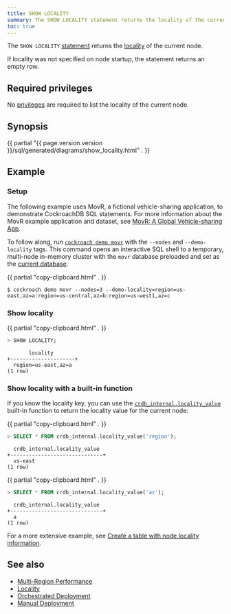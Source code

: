 ```yaml
---
title: SHOW LOCALITY
summary: The SHOW LOCALITY statement returns the locality of the current node.
toc: true
---
```


The `SHOW LOCALITY` [statement](sql-statements.html) returns the [locality](cockroach-start.html#locality) of the current node.

If locality was not specified on node startup, the statement returns an empty row.

## Required privileges

No [privileges](authorization.html#assign-privileges) are required to list the locality of the current node.

## Synopsis

<div>
{{ partial "{{ page.version.version }}/sql/generated/diagrams/show_locality.html" . }}
</div>

## Example

### Setup

The following example uses MovR, a fictional vehicle-sharing application, to demonstrate CockroachDB SQL statements. For more information about the MovR example application and dataset, see [MovR: A Global Vehicle-sharing App](movr.html).

To follow along, run [`cockroach demo movr`](cockroach-demo.html) with the `--nodes` and `--demo-locality` tags. This command opens an interactive SQL shell to a temporary, multi-node in-memory cluster with the `movr` database preloaded and set as the [current database](sql-name-resolution.html#current-database).

{{ partial "copy-clipboard.html" . }}
~~~ shell
$ cockroach demo movr --nodes=3 --demo-locality=region=us-east,az=a:region=us-central,az=b:region=us-west1,az=c
~~~

### Show locality

{{ partial "copy-clipboard.html" . }}
~~~ sql
> SHOW LOCALITY;
~~~

~~~
       locality
+---------------------+
  region=us-east,az=a
(1 row)
~~~

### Show locality with a built-in function

If you know the locality key, you can use the [`crdb_internal.locality_value`](functions-and-operators.html#system-info-functions) built-in function to return the locality value for the current node:

{{ partial "copy-clipboard.html" . }}
~~~ sql
> SELECT * FROM crdb_internal.locality_value('region');
~~~

~~~
  crdb_internal.locality_value
+------------------------------+
  us-east
(1 row)
~~~

{{ partial "copy-clipboard.html" . }}
~~~ sql
> SELECT * FROM crdb_internal.locality_value('az');
~~~

~~~
  crdb_internal.locality_value
+------------------------------+
  a
(1 row)
~~~

For a more extensive example, see [Create a table with node locality information](cockroach-start.html#create-a-table-with-node-locality-information).


## See also

- [Multi-Region Performance](demo-low-latency-multi-region-deployment.html)
- [Locality](cockroach-start.html#locality)
- [Orchestrated Deployment](orchestration.html)
- [Manual Deployment](manual-deployment.html)
